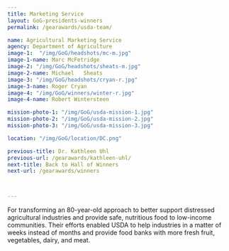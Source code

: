 ```yaml
---
title: Marketing Service
layout: GoG-presidents-winners
permalink: /gearawards/usda-team/

name: Agricultural Marketing Service
agency: Department of Agriculture
image-1:  "/img/GoG/headshots/mc-m.jpg"
image-1-name: Marc McFetridge
image-2: "/img/GoG/headshots/sheats-m.jpg"
image-2-name: Michael	Sheats
image-3: "/img/GoG/headshots/cryan-r.jpg"
image-3-name: Roger	Cryan
image-4: "/img/GoG/winners/winter-r.jpg"
image-4-name: Robert Wintersteen

mission-photo-1: "/img/GoG/usda-mission-1.jpg"
mission-photo-2: "/img/GoG/usda-mission-2.jpg"
mission-photo-3: "/img/GoG/usda-mission-3.jpg"

location: "/img/GoG/location/DC.png"

previous-title: Dr. Kathleen Uhl
previous-url: /gearawards/kathleen-uhl/
next-title: Back to Hall of Winners
next-url: /gearawards/winners



---
```


For transforming an 80-year-old approach to better support distressed agricultural
industries and provide safe, nutritious food to low-income communities. Their
efforts enabled USDA to help industries in a matter of weeks instead of months and
provide food banks with more fresh fruit, vegetables, dairy, and meat.

